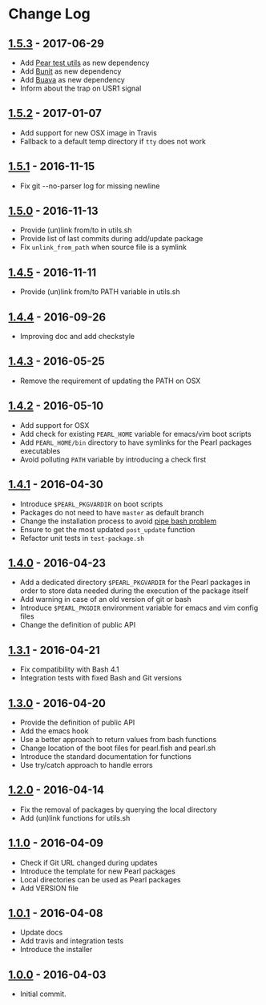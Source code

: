 # Change Log #

## [1.5.3][v153] - 2017-06-29 ##

* Add [Pear test utils](https://github.com/pearl-core/test-utils) as new dependency
* Add [Bunit](https://github.com/fsquillace/bunit) as new dependency
* Add [Buava](https://github.com/fsquillace/buava) as new dependency
* Inform about the trap on USR1 signal

## [1.5.2][v152] - 2017-01-07 ##

* Add support for new OSX image in Travis
* Fallback to a default temp directory if `tty` does not work

## [1.5.1][v151] - 2016-11-15 ##

* Fix git --no-parser log for missing newline

## [1.5.0][v150] - 2016-11-13 ##

* Provide (un)link from/to in utils.sh
* Provide list of last commits during add/update package
* Fix `unlink_from_path` when source file is a symlink

## [1.4.5][v145] - 2016-11-11 ##

* Provide (un)link from/to PATH variable in utils.sh

## [1.4.4][v144] - 2016-09-26 ##

* Improving doc and add checkstyle

## [1.4.3][v143] - 2016-05-25 ##

* Remove the requirement of updating the PATH on OSX

## [1.4.2][v142] - 2016-05-10 ##

* Add support for OSX
* Add check for existing `PEARL_HOME` variable for emacs/vim boot scripts
* Add `PEARL_HOME/bin` directory to have symlinks for the Pearl packages executables
* Avoid polluting `PATH` variable by introducing a check first

## [1.4.1][v141] - 2016-04-30 ##

* Introduce `$PEARL_PKGVARDIR` on boot scripts
* Packages do not need to have `master` as default branch
* Change the installation process to avoid [pipe bash problem](https://www.idontplaydarts.com/2016/04/detecting-curl-pipe-bash-server-side/)
* Ensure to get the most updated `post_update` function
* Refactor unit tests in `test-package.sh`

## [1.4.0][v140] - 2016-04-23 ##

* Add a dedicated directory `$PEARL_PKGVARDIR` for the Pearl packages in order to store data
  needed during the execution of the package itself
* Add warning in case of an old version of git or bash
* Introduce `$PEARL_PKGDIR` environment variable for emacs and vim config files
* Change the definition of public API

## [1.3.1][v131] - 2016-04-21 ##

* Fix compatibility with Bash 4.1
* Integration tests with fixed Bash and Git versions

## [1.3.0][v130] - 2016-04-20 ##

* Provide the definition of public API
* Add the emacs hook
* Use a better approach to return values from bash functions
* Change location of the boot files for pearl.fish and pearl.sh
* Introduce the standard documentation for functions
* Use try/catch approach to handle errors

## [1.2.0][v120] - 2016-04-14 ##

* Fix the removal of packages by querying the local directory
* Add (un)link functions for utils.sh

## [1.1.0][v110] - 2016-04-09 ##

* Check if Git URL changed during updates
* Introduce the template for new Pearl packages
* Local directories can be used as Pearl packages
* Add VERSION file

## [1.0.1][v101] - 2016-04-08 ##

* Update docs
* Add travis and integration tests
* Introduce the installer

## [1.0.0][v100] - 2016-04-03 ##

* Initial commit.

<!--  Links -->

[v100]: https://github.com/pearl-core/pearl/releases/tag/1.0.0
[v101]: https://github.com/pearl-core/pearl/releases/tag/1.0.1
[v110]: https://github.com/pearl-core/pearl/releases/tag/1.1.0
[v120]: https://github.com/pearl-core/pearl/releases/tag/1.2.0
[v130]: https://github.com/pearl-core/pearl/releases/tag/1.3.0
[v131]: https://github.com/pearl-core/pearl/releases/tag/1.3.1
[v140]: https://github.com/pearl-core/pearl/releases/tag/1.4.0
[v141]: https://github.com/pearl-core/pearl/releases/tag/1.4.1
[v142]: https://github.com/pearl-core/pearl/releases/tag/1.4.2
[v143]: https://github.com/pearl-core/pearl/releases/tag/1.4.3
[v144]: https://github.com/pearl-core/pearl/releases/tag/1.4.4
[v145]: https://github.com/pearl-core/pearl/releases/tag/1.4.5
[v150]: https://github.com/pearl-core/pearl/releases/tag/1.5.0
[v151]: https://github.com/pearl-core/pearl/releases/tag/1.5.1
[v152]: https://github.com/pearl-core/pearl/releases/tag/1.5.2
[v153]: https://github.com/pearl-core/pearl/releases/tag/1.5.3
